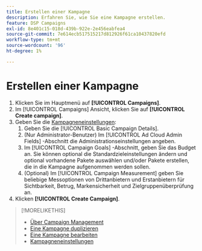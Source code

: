 ```yaml
---
title: Erstellen einer Kampagne
description: Erfahren Sie, wie Sie eine Kampagne erstellen.
feature: DSP Campaigns
exl-id: 8e401c15-018d-439b-922e-2e456eabfea4
source-git-commit: 7e614ecb517515217d812926f61ca10437820efd
workflow-type: tm+mt
source-wordcount: '96'
ht-degree: 1%

---
```


# Erstellen einer Kampagne

1. Klicken Sie im Hauptmenü auf **[!UICONTROL Campaigns]**.
1. Im [!UICONTROL Campaigns] Ansicht, klicken Sie auf **[!UICONTROL Create campaign]**.
1. Geben Sie die [Kampagneneinstellungen](campaign-settings.md):
   1. Geben Sie die [!UICONTROL Basic Campaign Details].
   1. (Nur Administrator-Benutzer) Im [!UICONTROL Ad Cloud Admin Fields] -Abschnitt die Administrationseinstellungen angeben.
   1. Im [!UICONTROL Campaign Goals] -Abschnitt, geben Sie das Budget an. Sie können optional die Standardzieleinstellungen ändern und optional vorhandene Pakete auswählen und/oder Pakete erstellen, die in die Kampagne aufgenommen werden sollen.
   1. (Optional) Im [!UICONTROL Campaign Measurement] geben Sie beliebige Messoptionen von Drittanbietern und Erstanbietern für Sichtbarkeit, Betrug, Markensicherheit und Zielgruppenüberprüfung an.
1. Klicken **[!UICONTROL Create Campaign]**.

>[!MORELIKETHIS]
>
>* [Über Campaign Management](campaign-about.md)
>* [Eine Kampagne duplizieren](campaign-duplicate.md)
>* [Eine Kampagne bearbeiten](campaign-edit.md)
>* [Kampagneneinstellungen](campaign-settings.md)

